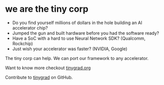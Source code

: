 # we are the tiny corp

* Do you find yourself millions of dollars in the hole building an AI accelerator chip?
* Jumped the gun and built hardware before you had the software ready?
* Have a SoC with a hard to use Neural Network SDK? (Qualcomm, Rockchip)
* Just wish your accelerator was faster? (NVIDIA, Google)

The tiny corp can help. We can port our framework to any accelerator.

Want to know more checkout [tinygrad.org](https://tinygrad.org/) 

Contribute to [tinygrad](https://github.com/geohot/tinygrad) on GitHub. 
